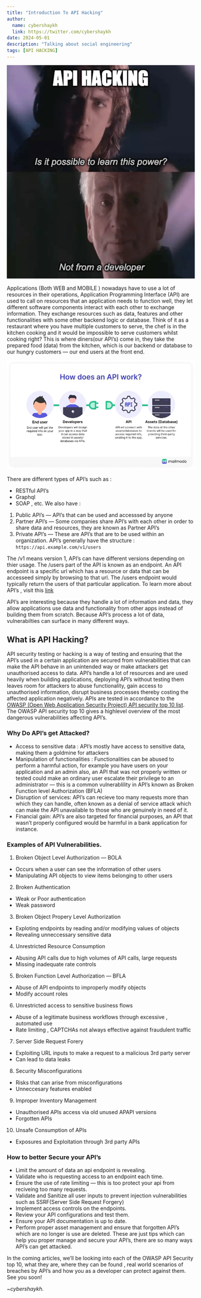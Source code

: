 ```yaml
---
title: "Introduction To API Hacking"
author: 
  name: cybershaykh
  link: https://twitter.com/cybershaykh
date: 2024-05-01
description: "Talking about social engineering"
tags: [API HACKING] 
---
```

 
 ![api hacking](assets/img/api_hacking.jpg)

Applications (Both WEB and MOBILE ) nowadays have to use a lot of resources in their operations, Application Programming Interface (API) are used to call on resources that an application needs to function well, they let different software components interact with each other to exchange information. They exchange resources such as data, features and other functionalities with some other backend logic or database. Think of it as a restaurant where you have multiple customers to serve, the chef is in the kitchen cooking and it would be impossible to serve customers whilst cooking right? This is where diners(our API’s) come in, they take the prepared food (data) from the kitchen, which is our backend or database to our hungry customers — our end users at the front end.

![api working](assets/img/api_working.jpg)

There are different types of API’s such as :

 - RESTful API’s
 - Graphql
 - SOAP , etc.
We also have :

1. Public API’s — API’s that can be used and accesssed by anyone
2. Partner API’s — Some companies share API’s with each other in order to share data and resources, they are known as Partner API’s
3. Private API’s — These are API’s that are to be used within an organization.
API’s generally have the structure : ``` https://api.example.com/v1/users ```

The /v1 means version 1, API’s can have different versions depending on thier usage. The /users part of the API is known as an endpoint. An API endpoint is a specific url which has a resource or data that can be accesseed simply by browsing to that url. The /users endpoint would typically return the users of that particular application. To learn more about API’s , visit this [link](https://www.ibm.com/topics/api)

API’s are interesting because they handle a lot of information and data, they allow applications use data and functionality from other apps instead of building them from scratch. Because API’s process a lot of data, vulnerabilties can surface in many different ways.

## What is API Hacking?

API security testing or hacking is a way of testing and ensuring that the API’s used in a certain application are secured from vulnerabilities that can make the API behave in an unintended way or make attackers get unauthorised access to data. API’s handle a lot of resources and are used heavily when building applications, deploying API’s without testing them leaves room for attackers to abuse functionality, gain access to unauthorised information, disrupt business processes thereby costing the affected application negatively. APIs are tested in accordance to the [OWASP (Open Web Application Security Project) API security top 10 list](https://owasp.org/API-Security/editions/2023/en/0x11-t10/). The OWASP API security top 10 gives a highlevel overview of the most dangerous vulnerabilities affecting API’s.

### Why Do API’s get Attacked?

- Access to sensitive data : API’s mostly have access to sensitive data, making them a goldmine for attackers
- Manipulation of functionalities : Functionalities can be abused to perform a harmful action, for example you have users on your application and an admin also, an API that was not properly written or tested could make an ordinary user escalate their privilege to an administrator — this is a common vulnerablility in API’s known as Broken Function level Authorization (BFLA)
 - Disruption of services: API’s can recieve too many requests more than which they can handle, often known as a denial of service attack which can make the API unavailable to those who are genuinely in need of it.
- Financial gain: API’s are also targeted for financial purposes, an API that wasn’t properly configured would be harmful in a bank application for instance.
  
### Examples of API Vulnerabilities.

1. Broken Object Level Authorization — BOLA
- Occurs when a user can see the information of other users
- Manipulating API objects to view items belonging to other users

2. Broken Authentication

- Weak or Poor authentication
- Weak password
  
3. Broken Object Propery Level Authorization

- Exploting endpoints by reading and/or modifying values of objects
- Revealing unneccessary sensitive data
  
4. Unrestricted Resource Consumption

- Abusing API calls due to high volumes of API calls, large requests
- Missing inadequate rate controls
  
5. Broken Function Level Authorization — BFLA

- Abuse of API endpoints to improperly modify objects
- Modify account roles
  
6. Unrestricted access to sensitive business flows

- Abuse of a legitimate business workflows through excessive , automated use
- Rate limiting , CAPTCHAs not always effective against fraudulent traffic
  
7. Server Side Request Forery

- Exploiting URL inputs to make a request to a malicious 3rd party server
- Can lead to data leaks
  
8. Security Misconfigurations

- Risks that can arise from misconfigurations
- Unneccesary features enabled
  
9. Improper Inventory Management

- Unauthorised APIs access via old unused APAPI versions
- Forgotten APIs
  
10. Unsafe Consumption of APIs

- Exposures and Exploitation through 3rd party APIs

### How to better Secure your API’s
- Limit the amount of data an api endpoint is revealing.
- Validate who is requesting access to an endpoint each time.
- Ensure the use of rate limiting — this is too protect your api from reciveing too many requests.
- Validate and Sanitize all user inputs to prevent injection vulnerabilities such as SSRF(Server Side Request Forgery)
- Implement access controls on the endpoints.
- Review your API configurations and test them.
- Ensure your API documentation is up to date.
- Perform proper asset management and ensure that forgotten API’s which are no longer is use are deleted.
These are just tips which can help you proper manage and secure your API’s, there are so many ways API’s can get attacked.

In the coming articles, we’ll be looking into each of the OWASP API Security top 10, what they are, where they can be found , real world scenarios of breaches by API’s and how you as a developer can protect against them. See you soon!

_~cybershaykh._
